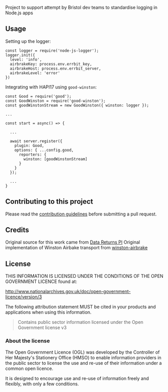 Project to support attempt by Bristol dev teams to standardise logging in Node.js apps

## Usage

Setting up the logger:

```
const logger = require('node-js-logger');
logger.init({
  level: 'info',
  airbrakeKey: process.env.errbit_key,
  airbrakeHost: process.env.errbit_server,
  airbrakeLevel: 'error'
})
```

Integrating with HAPI17 using `good-winston`:

```
const Good = require('good');
const GoodWinston = require('good-winston');
const goodWinstonStream = new GoodWinston({ winston: logger });

...

const start = async() => {

  ...

  await server.register({
    plugin: Good,
    options: { ...config.good,
      reporters: {
        winston: [goodWinstonStream]
      }
    }
  });

  ...
}

```

## Contributing to this project

Please read the [contribution guidelines](/CONTRIBUTING.md) before submitting a pull request.

## Credits

Original source for this work came from [Data Returns PI](https://github.com/DEFRA/data-returns-pi-frontend)
Original implementation of Winston Airbake transport from [winston-airbrake](https://github.com/dstevensio/winston-airbrake)

## License

THIS INFORMATION IS LICENSED UNDER THE CONDITIONS OF THE OPEN GOVERNMENT LICENCE found at:

<http://www.nationalarchives.gov.uk/doc/open-government-licence/version/3>

The following attribution statement MUST be cited in your products and applications when using this information.

>Contains public sector information licensed under the Open Government license v3

### About the license

The Open Government Licence (OGL) was developed by the Controller of Her Majesty's Stationery Office (HMSO) to enable information providers in the public sector to license the use and re-use of their information under a common open licence.

It is designed to encourage use and re-use of information freely and flexibly, with only a few conditions.
